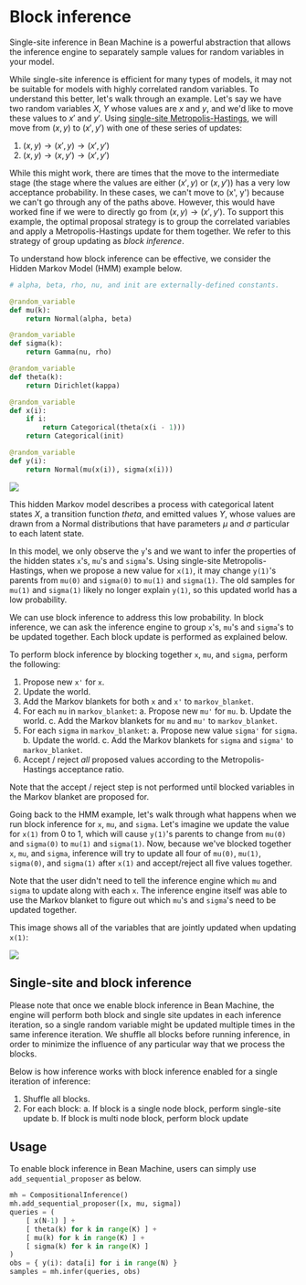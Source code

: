 # Block inference

Single-site inference in Bean Machine is a powerful abstraction that allows the inference engine to separately sample values for random variables in your model.

While single-site inference is efficient for many types of models, it may not be suitable for models with highly correlated random variables. To understand this better, let's walk through an example. Let's say we have two random variables $X$, $Y$ whose values are $x$ and $y$, and we'd like to move these values to $x'$ and $y'$. Using [single-site Metropolis-Hastings](users/framework_topics/inference/ancestral_metropolis_hastings.md), we will move from $(x, y)$ to $(x', y')$ with one of these series of updates:

1. $(x, y) \to (x', y) \to (x', y')$
2. $(x, y) \to (x, y') \to (x', y')$

While this might work, there are times that the move to the intermediate stage (the stage where the values are either $(x', y)$ or $(x, y')$) has a very low acceptance probability. In these cases, we can't move to (x', y') because we can't go through any of the paths above. However, this would have worked fine if we were to directly go from $(x, y) \to (x', y')$. To support this example, the optimal proposal strategy is to group the correlated variables and apply a Metropolis-Hastings update for them together. We refer to this strategy of group updating as _block inference_.

To understand how block inference can be effective, we consider the Hidden Markov Model (HMM) example below.

```py
# alpha, beta, rho, nu, and init are externally-defined constants.

@random_variable
def mu(k):
    return Normal(alpha, beta)

@random_variable
def sigma(k):
    return Gamma(nu, rho)

@random_variable
def theta(k):
    return Dirichlet(kappa)

@random_variable
def x(i):
    if i:
        return Categorical(theta(x(i - 1)))
    return Categorical(init)

@random_variable
def y(i):
    return Normal(mu(x(i)), sigma(x(i)))
```

<!-- ![HMM diagram](../../../website/static/img/block_inference_hmm.png) -->
![](/img/block_inference_hmm.png)

This hidden Markov model describes a process with categorical latent states $X$, a transition function $theta$, and emitted values $Y$, whose values are drawn from a Normal distributions that have parameters $\mu$ and $\sigma$ particular to each latent state.

In this model, we only observe the `y`'s and we want to infer the properties of the hidden states `x`'s, `mu`'s and `sigma`'s. Using single-site Metropolis-Hastings, when we propose a new value for `x(1)`, it may change `y(1)`'s parents from `mu(0)` and `sigma(0)` to `mu(1)` and `sigma(1)`. The old samples for `mu(1)` and `sigma(1)` likely no longer explain `y(1)`, so this updated world has a low probability.

We can use block inference to address this low probability. In block inference, we can ask the inference engine to group `x`'s, `mu`'s and `sigma`'s to be updated together. Each block update is performed as explained below.

To perform block inference by blocking together `x`, `mu`, and `sigma`, perform the following:
  1. Propose new `x'` for `x`.
  2. Update the world.
  3. Add the Markov blankets for both `x` and `x'` to `markov_blanket`.
  4. For each `mu` in `markov_blanket`:
    a. Propose new `mu'` for `mu`.
    b. Update the world.
    c. Add the Markov blankets for `mu` and `mu'` to `markov_blanket`.
  5. For each `sigma` in `markov_blanket`:
    a. Propose new value `sigma'` for `sigma`.
    b. Update the world.
    c. Add the Markov blankets for `sigma` and `sigma'` to `markov_blanket`.
  6. Accept / reject _all_ proposed values according to the Metropolis-Hastings acceptance ratio.

Note that the accept / reject step is not performed until blocked variables in the Markov blanket are proposed for.

Going back to the HMM example, let's walk through what happens when we run block inference for `x`, `mu`, and `sigma`. Let's imagine we update the value for `x(1)` from 0 to 1, which will cause `y(1)`'s parents to change from `mu(0)` and `sigma(0)` to `mu(1)` and `sigma(1)`. Now, because we've blocked together `x`, `mu`, and `sigma`, inference will try to update all four of `mu(0)`, `mu(1)`, `sigma(0)`, and `sigma(1)` after `x(1)` and accept/reject all five values together.

Note that the user didn't need to tell the inference engine which `mu` and `sigma` to update along with each `x`. The inference engine itself was able to use the Markov blanket to figure out which `mu`'s and `sigma`'s need to be updated together.

This image shows all of the variables that are jointly updated when updating `x(1)`:

<!-- ![HMM diagram](../../../website/static/img/block_inference_hmm_update.png) -->
![](/img/block_inference_hmm_update.png)

## Single-site and block inference

Please note that once we enable block inference in Bean Machine, the engine will perform both block and single site updates in each inference iteration, so a single random variable might be updated multiple times in the same inference iteration. We shuffle all blocks before running inference, in order to minimize the influence of any particular way that we process the blocks.

Below is how inference works with block inference enabled for a single iteration of inference:

1. Shuffle all blocks.
2. For each block:
    a. If block is a single node block, perform single-site update
    b. If block is multi node block, perform block update

## Usage

To enable block inference in Bean Machine, users can simply use `add_sequential_proposer` as below.

```py
mh = CompositionalInference()
mh.add_sequential_proposer([x, mu, sigma])
queries = (
    [ x(N-1) ] +
    [ theta(k) for k in range(K) ] +
    [ mu(k) for k in range(K) ] +
    [ sigma(k) for k in range(K) ]
)
obs = { y(i): data[i] for i in range(N) }
samples = mh.infer(queries, obs)
```
